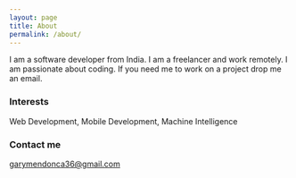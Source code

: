 ```yaml
---
layout: page
title: About
permalink: /about/
---
```


I am a software developer from India. I am a freelancer and work remotely. I am passionate about coding. 
If you need me to work on a project drop me an email.

### Interests

Web Development, Mobile Development, Machine Intelligence

### Contact me

[garymendonca36@gmail.com](mailto:garymendonca36@gmail.com)
